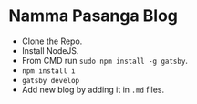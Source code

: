 # Namma Pasanga Blog

- Clone the Repo.
- Install NodeJS.
- From CMD run `sudo npm install -g gatsby`.
- `npm install i`
- `gatsby develop`
- Add new blog by adding it in `.md` files.

